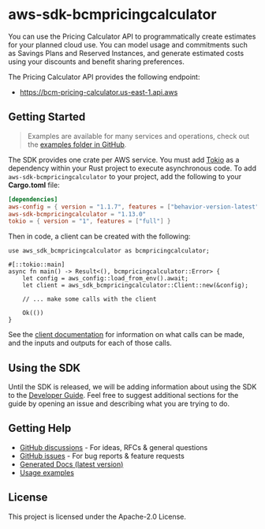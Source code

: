# aws-sdk-bcmpricingcalculator

You can use the Pricing Calculator API to programmatically create estimates for your planned cloud use. You can model usage and commitments such as Savings Plans and Reserved Instances, and generate estimated costs using your discounts and benefit sharing preferences.

The Pricing Calculator API provides the following endpoint:
  - https://bcm-pricing-calculator.us-east-1.api.aws

## Getting Started

> Examples are available for many services and operations, check out the
> [examples folder in GitHub](https://github.com/awslabs/aws-sdk-rust/tree/main/examples).

The SDK provides one crate per AWS service. You must add [Tokio](https://crates.io/crates/tokio)
as a dependency within your Rust project to execute asynchronous code. To add `aws-sdk-bcmpricingcalculator` to
your project, add the following to your **Cargo.toml** file:

```toml
[dependencies]
aws-config = { version = "1.1.7", features = ["behavior-version-latest"] }
aws-sdk-bcmpricingcalculator = "1.13.0"
tokio = { version = "1", features = ["full"] }
```

Then in code, a client can be created with the following:

```rust,no_run
use aws_sdk_bcmpricingcalculator as bcmpricingcalculator;

#[::tokio::main]
async fn main() -> Result<(), bcmpricingcalculator::Error> {
    let config = aws_config::load_from_env().await;
    let client = aws_sdk_bcmpricingcalculator::Client::new(&config);

    // ... make some calls with the client

    Ok(())
}
```

See the [client documentation](https://docs.rs/aws-sdk-bcmpricingcalculator/latest/aws_sdk_bcmpricingcalculator/client/struct.Client.html)
for information on what calls can be made, and the inputs and outputs for each of those calls.

## Using the SDK

Until the SDK is released, we will be adding information about using the SDK to the
[Developer Guide](https://docs.aws.amazon.com/sdk-for-rust/latest/dg/welcome.html). Feel free to suggest
additional sections for the guide by opening an issue and describing what you are trying to do.

## Getting Help

* [GitHub discussions](https://github.com/awslabs/aws-sdk-rust/discussions) - For ideas, RFCs & general questions
* [GitHub issues](https://github.com/awslabs/aws-sdk-rust/issues/new/choose) - For bug reports & feature requests
* [Generated Docs (latest version)](https://awslabs.github.io/aws-sdk-rust/)
* [Usage examples](https://github.com/awslabs/aws-sdk-rust/tree/main/examples)

## License

This project is licensed under the Apache-2.0 License.

